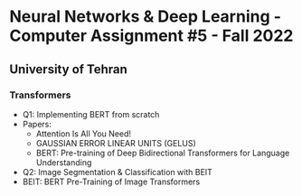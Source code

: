 # Neural Networks & Deep Learning - Computer Assignment #5 - Fall 2022
## University of Tehran
### Transformers

* Q1: Implementing BERT from scratch
* Papers:
  * Attention Is All You Need!
  * GAUSSIAN ERROR LINEAR UNITS (GELUS)
  * BERT: Pre-training of Deep Bidirectional Transformers for Language Understanding
* Q2: Image Segmentation & Classification with BEIT
* BEIT: BERT Pre-Training of Image Transformers
